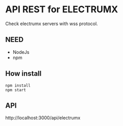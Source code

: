 # API REST for ELECTRUMX
Check electrumx servers with wss protocol.

## NEED

- NodeJs
- npm

## How install
```
npm install
npm start
```

## API
http://localhost:3000/api/electrumx
